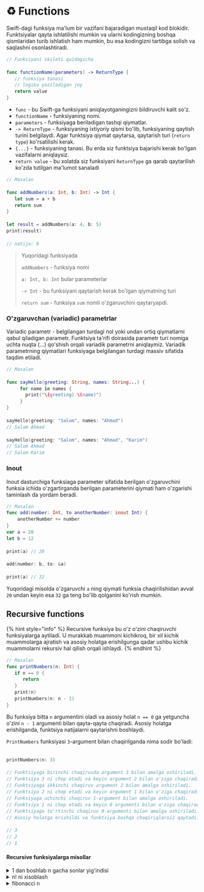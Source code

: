 # ♻ Functions

Swift-dagi funksiya ma'lum bir vazifani bajaradigan mustaqil kod blokidir. Funktsiyalar qayta ishlatilishi mumkin va ularni kodingizning boshqa qismlaridan turib ishlatish ham mumkin, bu esa kodingizni tartibga solish va saqlashni osonlashtiradi.

```swift
// Funksiyani skileti quidagicha

func functionName(parameters) -> ReturnType {
   // funksiya tanasi
   // logika yoziladigan joy
   return value
}

```

* `func` - bu Swift-ga funksiyani aniqlayotganingizni bildiruvchi kalit so'z.&#x20;
* `functionName` - funksiyaning nomi.
* `parameters` - funksiyaga beriladigan tashqi qiymatlar.
* `-> ReturnType` - funksiyaning ixtiyoriy qismi bo'lib, funksiyaning qaytish turini belgilaydi. Agar funktsiya qiymat qaytarsa, qaytarish turi (`return type`) ko'rsatilishi kerak.
* `{...}` - funksiyaning tanasi. Bu erda siz funktsiya bajarishi kerak bo'lgan vazifalarni aniqlaysiz.
* `return value` - bu xolatda siz funksiyani `ReturnType` ga qarab qaytarilish ko'zda tutilgan ma'lumot sanaladi

```swift
// Masalan

func addNumbers(a: Int, b: Int) -> Int {
   let sum = a + b
   return sum
}

let result = addNumbers(a: 4, b: 5)
print(result)

// natija: 9
```

> Yuqoridagi funksiyada
>
> `addNumbers` - funksiya nomi
>
> `a: Int, b: Int` bular parameterlar
>
> `-> Int` - bu funksiyani qaytarish kerak bo'lgan qiymatning turi
>
> `return sum` - funksiya `sum` nomli o'zgaruvchini qaytaryapdi.

### O'zgaruvchan (variadic) parametrlar

Variadic parametr - belgilangan turdagi nol yoki undan ortiq qiymatlarni qabul qiladigan parametr. Funktsiya ta'rifi doirasida parametr turi nomiga uchta nuqta (...) qo'shish orqali variadik parametrni aniqlaymiz. Variadik parametrning qiymatlari funksiyaga belgilangan turdagi massiv sifatida taqdim etiladi.

```swift
// Masalan

func sayHello(greeting: String, names: String...) {
     for name in names {
       print("\(greeting) \(name)")
     }
}

sayHello(greeting: "Salom", names: "Ahmad")
// Salom Ahmad

sayHello(greeting: "Salom", names: "Ahmad", "Karim")
// Salom Ahmad
// Salom Karim
```

### Inout&#x20;

Inout dasturchiga funksiaga parameter sifatida berilgan o'zgaruvchini funksia ichida o'zgartirganda berilgan parameterini qiymati ham o'zgarishi taminlash da yordam beradi.

```swift
// Masalan
func add(number: Int, to anotherNumber: inout Int) {
    anotherNumber += number
}
var a = 20
let b = 12

print(a) // 20

add(number: b, to: &a)

print(a) // 32
```

Yuqoridagi misolda o'zgaruvchi `a` ning qiymati funksia chaqirilishidan avval `20` undan keyin esa `32` ga teng bo'lib qolganini ko'rish mumkin.

## Recursive functions

{% hint style="info" %}
Recursive funksiya bu o'z o'zini chaqiruvchi funksiyalarga aytiladi. U murakkab muammoni kichikroq, bir xil kichik muammolarga ajratish va asosiy holatga erishilgunga qadar ushbu kichik muammolarni rekursiv hal qilish orqali ishlaydi.
{% endhint %}

```swift
// Masalan
func printNumbers(n: Int) {
   if n == 0 {
      return
   }
   print(n)
   printNumbers(n: n - 1)
}
```

&#x20;Bu funksiya bitta `n` argumentini oladi va asosiy holat `n == 0` ga yetguncha o'zini `n - 1` argumenti bilan qayta-qayta chaqiradi. Asosiy holatga erishilganda, funktsiya natijalarni qaytarishni boshlaydi.

`PrintNumbers` funksiyasi `3`-argument bilan chaqirilganda nima sodir bo'ladi:

```swift

printNumbers(n: 3)

// Funktsiyaga birinchi chaqiruvda argument 3 bilan amalga oshiriladi.
// Funktsiya 3 ni chop etadi va keyin argument 2 bilan o'ziga chaqiradi.
// Funktsiyaga ikkinchi chaqiruv argument 2 bilan amalga oshiriladi.
// Funktsiya 2 ni chop etadi va keyin argument 1 bilan o'ziga chaqiradi.f
// Funksiyaga uchinchi chaqiruv 1-argument bilan amalga oshiriladi.
// Funktsiya 1 ni chop etadi va keyin 0 argumenti bilan o'ziga chaqiradi.
// Funktsiyaga to'rtinchi chaqiruv 0 argumenti bilan amalga oshiriladi.
// Asosiy holatga erishildi va funktsiya boshqa chaqiriqlarsiz qaytadi.

// 3
// 2
// 1
```

#### Recursive funksiyalarga misollar



<details>

<summary>1 dan boshlab n gacha sonlar yig'indisi</summary>

```swift
// Masalan

func sum(upto n: Int) -> Int {
    if n <= 0 {
        return 0
    }
    
    return n + sum(upto: n - 1)
}

// birdan boshlab 5 gacha sonni yig'indisi
print(sum(upto: 5))

// natija: 15


// n = 5 -> 5 + {5 - 1 + {4 - 1 + {3 - 1 + {2 - 1 + {1 - 1}}}}}
```

</details>

<details>

<summary>n! ni xisoblash</summary>

1 dan n gacha sonlar ko'paytmasini topish

```swift
// Masalan

func factorial(of n: Int) -> Int {
    if n == 1 {
        return 1
    }
    
    return n * factorial(of: n - 1)
}

print(factorial(4))
// 24

// 4 * {(4 - 1) * {(3 - 1) * {(2 - 1)}}}
// 4 * 3 * 2 * 1 ni xisoblaydi va natija 24 bo'ldi
```

![](<.gitbook/assets/image (1) (1).png>)

Bu yerda recursive uslubda n factorial ni xisoblashni grafik uslubda ko'rish mumkin.

</details>

<details>

<summary>fibonacci n</summary>

n - o'rinda joylashga fibonachi sonini topish

```swift
// Masalan

func fibonacci(of n: Int) -> Int {
    if n <= 1 {
        return n
    }
    
    let left = fibonacci(of: n - 1)
    let right = fibonacci(of: n - 2)
    
    return left + right
}
```

```
// Agar yuqoridagi funksiyaga 5 ni bersak. nima sodir 
// bo'lishi quidagi rasmda ekltirilgan

print(fibonacci(of: 5))
// 5 - o'rindagi fibonacci soni 
// natija: 5
// 0, 1, 1, 2, 3, 5

```



</details>



